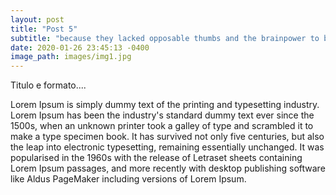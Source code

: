 ```yaml
--- 
layout: post
title: "Post 5"
subtitle: "because they lacked opposable thumbs and the brainpower to build a space program."
date: 2020-01-26 23:45:13 -0400
image_path: images/img1.jpg
---
```


Titulo e formato....

Lorem Ipsum is simply dummy text of the printing and typesetting industry. Lorem Ipsum has been the industry's standard dummy text ever since the 1500s, when an unknown printer took a galley of type and scrambled it to make a type specimen book. It has survived not only five centuries, but also the leap into electronic typesetting, remaining essentially unchanged. It was popularised in the 1960s with the release of Letraset sheets containing Lorem Ipsum passages, and more recently with desktop publishing software like Aldus PageMaker including versions of Lorem Ipsum.